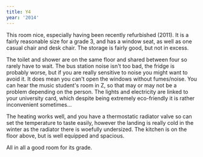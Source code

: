 ```yaml
---
title: Y4
year: '2014'
---
```


This room nice, especially having been recently refurbished (2011). It is a fairly reasonable size for a grade 3, and has a window seat, as well as one casual chair and desk chair. The storage is fairly good, but not in excess.

The toilet and shower are on the same floor and shared between four so rarely have to wait. The bus station noise isn't too bad, the fridge is probably worse, but if you are really sensitive to noise you might want to avoid it. It does mean you can't open the windows without fumes/noise. You can hear the music student's room in Z, so that may or may not be a problem depending on the person. The lights and electricity are linked to your university card, which despite being extremely eco-friendly it is rather inconvenient sometimes...

The heating works well, and you have a thermostatic radiator valve so can set the temperature to taste easily, however the landing is really cold in the winter as the radiator there is woefully undersized. The kitchen is on the floor above, but is well equipped and spacious. 

All in all a good room for its grade.